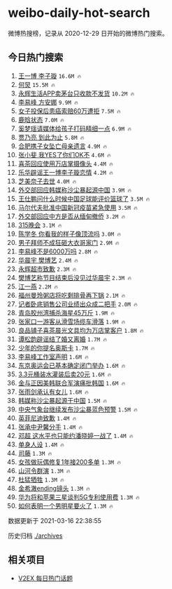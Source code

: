 # weibo-daily-hot-search

微博热搜榜，记录从 2020-12-29 日开始的微博热门搜索。

## 今日热门搜索

<!-- BEGIN -->

1. [王一博 李子璇](https://s.weibo.com/weibo?q=%E7%8E%8B%E4%B8%80%E5%8D%9A%20%E6%9D%8E%E5%AD%90%E7%92%87&Refer=top) `16.6M 🔥`
1. [何炅](https://s.weibo.com/weibo?q=%E4%BD%95%E7%82%85&Refer=top) `15.5M 🔥`
1. [永辉生活APP卖茅台只收款不发货](https://s.weibo.com/weibo?q=%23%E6%B0%B8%E8%BE%89%E7%94%9F%E6%B4%BBAPP%E5%8D%96%E8%8C%85%E5%8F%B0%E5%8F%AA%E6%94%B6%E6%AC%BE%E4%B8%8D%E5%8F%91%E8%B4%A7%23&Refer=top) `10.2M 🔥`
1. [李易峰 方安娜](https://s.weibo.com/weibo?q=%E6%9D%8E%E6%98%93%E5%B3%B0%20%E6%96%B9%E5%AE%89%E5%A8%9C&Refer=top) `9.9M 🔥`
1. [女子投保后患癌索赔60万遭拒](https://s.weibo.com/weibo?q=%23%E5%A5%B3%E5%AD%90%E6%8A%95%E4%BF%9D%E5%90%8E%E6%82%A3%E7%99%8C%E7%B4%A2%E8%B5%9460%E4%B8%87%E9%81%AD%E6%8B%92%23&Refer=top) `7.5M 🔥`
1. [鹿晗状态](https://s.weibo.com/weibo?q=%23%E9%B9%BF%E6%99%97%E7%8A%B6%E6%80%81%23&Refer=top) `7.0M 🔥`
1. [奚梦瑶请媒体给孩子打码精细一点](https://s.weibo.com/weibo?q=%23%E5%A5%9A%E6%A2%A6%E7%91%B6%E8%AF%B7%E5%AA%92%E4%BD%93%E7%BB%99%E5%AD%A9%E5%AD%90%E6%89%93%E7%A0%81%E7%B2%BE%E7%BB%86%E4%B8%80%E7%82%B9%23&Refer=top) `6.9M 🔥`
1. [贾乃亮 到此为止](https://s.weibo.com/weibo?q=%E8%B4%BE%E4%B9%83%E4%BA%AE%20%E5%88%B0%E6%AD%A4%E4%B8%BA%E6%AD%A2&Refer=top) `5.8M 🔥`
1. [合肥携子女坠亡母亲遗言](https://s.weibo.com/weibo?q=%E5%90%88%E8%82%A5%E6%90%BA%E5%AD%90%E5%A5%B3%E5%9D%A0%E4%BA%A1%E6%AF%8D%E4%BA%B2%E9%81%97%E8%A8%80&Refer=top) `4.9M 🔥`
1. [张小斐 我YES了你们OK不](https://s.weibo.com/weibo?q=%E5%BC%A0%E5%B0%8F%E6%96%90%20%E6%88%91YES%E4%BA%86%E4%BD%A0%E4%BB%ACOK%E4%B8%8D&Refer=top) `4.6M 🔥`
1. [喜茶回应使用万店掌摄像头](https://s.weibo.com/weibo?q=%23%E5%96%9C%E8%8C%B6%E5%9B%9E%E5%BA%94%E4%BD%BF%E7%94%A8%E4%B8%87%E5%BA%97%E6%8E%8C%E6%91%84%E5%83%8F%E5%A4%B4%23&Refer=top) `4.4M 🔥`
1. [乐华辟谣王一博李子璇恋情](https://s.weibo.com/weibo?q=%23%E4%B9%90%E5%8D%8E%E8%BE%9F%E8%B0%A3%E7%8E%8B%E4%B8%80%E5%8D%9A%E6%9D%8E%E5%AD%90%E7%92%87%E6%81%8B%E6%83%85%23&Refer=top) `4.2M 🔥`
1. [芝美奈子去世](https://s.weibo.com/weibo?q=%E8%8A%9D%E7%BE%8E%E5%A5%88%E5%AD%90%E5%8E%BB%E4%B8%96&Refer=top) `4.0M 🔥`
1. [外交部回应韩媒称沙尘暴起源中国](https://s.weibo.com/weibo?q=%23%E5%A4%96%E4%BA%A4%E9%83%A8%E5%9B%9E%E5%BA%94%E9%9F%A9%E5%AA%92%E7%A7%B0%E6%B2%99%E5%B0%98%E6%9A%B4%E8%B5%B7%E6%BA%90%E4%B8%AD%E5%9B%BD%23&Refer=top) `3.9M 🔥`
1. [王仕鹏问什么时候中国足球能评价篮球了](https://s.weibo.com/weibo?q=%23%E7%8E%8B%E4%BB%95%E9%B9%8F%E9%97%AE%E4%BB%80%E4%B9%88%E6%97%B6%E5%80%99%E4%B8%AD%E5%9B%BD%E8%B6%B3%E7%90%83%E8%83%BD%E8%AF%84%E4%BB%B7%E7%AF%AE%E7%90%83%E4%BA%86%23&Refer=top) `3.5M 🔥`
1. [马尔代夫批准中国新冠疫苗紧急使用](https://s.weibo.com/weibo?q=%E9%A9%AC%E5%B0%94%E4%BB%A3%E5%A4%AB%E6%89%B9%E5%87%86%E4%B8%AD%E5%9B%BD%E6%96%B0%E5%86%A0%E7%96%AB%E8%8B%97%E7%B4%A7%E6%80%A5%E4%BD%BF%E7%94%A8&Refer=top) `3.5M 🔥`
1. [外交部回应中方是否从缅甸撤侨](https://s.weibo.com/weibo?q=%E5%A4%96%E4%BA%A4%E9%83%A8%E5%9B%9E%E5%BA%94%E4%B8%AD%E6%96%B9%E6%98%AF%E5%90%A6%E4%BB%8E%E7%BC%85%E7%94%B8%E6%92%A4%E4%BE%A8&Refer=top) `3.2M 🔥`
1. [315晚会](https://s.weibo.com/weibo?q=%23315%E6%99%9A%E4%BC%9A%23&Refer=top) `3.1M 🔥`
1. [陈学冬 你看我的样子像顶流吗](https://s.weibo.com/weibo?q=%E9%99%88%E5%AD%A6%E5%86%AC%20%E4%BD%A0%E7%9C%8B%E6%88%91%E7%9A%84%E6%A0%B7%E5%AD%90%E5%83%8F%E9%A1%B6%E6%B5%81%E5%90%97&Refer=top) `3.0M 🔥`
1. [男子拜师不成狂砸大衣哥家门](https://s.weibo.com/weibo?q=%23%E7%94%B7%E5%AD%90%E6%8B%9C%E5%B8%88%E4%B8%8D%E6%88%90%E7%8B%82%E7%A0%B8%E5%A4%A7%E8%A1%A3%E5%93%A5%E5%AE%B6%E9%97%A8%23&Refer=top) `2.9M 🔥`
1. [李易峰不是6000万吗](https://s.weibo.com/weibo?q=%E6%9D%8E%E6%98%93%E5%B3%B0%E4%B8%8D%E6%98%AF6000%E4%B8%87%E5%90%97&Refer=top) `2.8M 🔥`
1. [华晨宇 樊博艺](https://s.weibo.com/weibo?q=%E5%8D%8E%E6%99%A8%E5%AE%87%20%E6%A8%8A%E5%8D%9A%E8%89%BA&Refer=top) `2.4M 🔥`
1. [永辉超市致歉](https://s.weibo.com/weibo?q=%23%E6%B0%B8%E8%BE%89%E8%B6%85%E5%B8%82%E8%87%B4%E6%AD%89%23&Refer=top) `2.3M 🔥`
1. [樊博艺称节目结束后没见过华晨宇](https://s.weibo.com/weibo?q=%23%E6%A8%8A%E5%8D%9A%E8%89%BA%E7%A7%B0%E8%8A%82%E7%9B%AE%E7%BB%93%E6%9D%9F%E5%90%8E%E6%B2%A1%E8%A7%81%E8%BF%87%E5%8D%8E%E6%99%A8%E5%AE%87%23&Refer=top) `2.3M 🔥`
1. [江一燕](https://s.weibo.com/weibo?q=%E6%B1%9F%E4%B8%80%E7%87%95&Refer=top) `2.2M 🔥`
1. [福州曼玲粥店将吃剩排骨再下锅](https://s.weibo.com/weibo?q=%23%E7%A6%8F%E5%B7%9E%E6%9B%BC%E7%8E%B2%E7%B2%A5%E5%BA%97%E5%B0%86%E5%90%83%E5%89%A9%E6%8E%92%E9%AA%A8%E5%86%8D%E4%B8%8B%E9%94%85%23&Refer=top) `2.1M 🔥`
1. [记者卧底销售公司业绩出众成二把手](https://s.weibo.com/weibo?q=%23%E8%AE%B0%E8%80%85%E5%8D%A7%E5%BA%95%E9%94%80%E5%94%AE%E5%85%AC%E5%8F%B8%E4%B8%9A%E7%BB%A9%E5%87%BA%E4%BC%97%E6%88%90%E4%BA%8C%E6%8A%8A%E6%89%8B%23&Refer=top) `2.0M 🔥`
1. [青岛胶州湾捕杀海星45万斤](https://s.weibo.com/weibo?q=%23%E9%9D%92%E5%B2%9B%E8%83%B6%E5%B7%9E%E6%B9%BE%E6%8D%95%E6%9D%80%E6%B5%B7%E6%98%9F45%E4%B8%87%E6%96%A4%23&Refer=top) `1.9M 🔥`
1. [张家口一游客从滑雪场缆车滑落](https://s.weibo.com/weibo?q=%E5%BC%A0%E5%AE%B6%E5%8F%A3%E4%B8%80%E6%B8%B8%E5%AE%A2%E4%BB%8E%E6%BB%91%E9%9B%AA%E5%9C%BA%E7%BC%86%E8%BD%A6%E6%BB%91%E8%90%BD&Refer=top) `1.9M 🔥`
1. [良品铺子喜茶晨光文具均为万店掌客户](https://s.weibo.com/weibo?q=%23%E8%89%AF%E5%93%81%E9%93%BA%E5%AD%90%E5%96%9C%E8%8C%B6%E6%99%A8%E5%85%89%E6%96%87%E5%85%B7%E5%9D%87%E4%B8%BA%E4%B8%87%E5%BA%97%E6%8E%8C%E5%AE%A2%E6%88%B7%23&Refer=top) `1.8M 🔥`
1. [谭松韵辟谣结了婚又离婚](https://s.weibo.com/weibo?q=%23%E8%B0%AD%E6%9D%BE%E9%9F%B5%E8%BE%9F%E8%B0%A3%E7%BB%93%E4%BA%86%E5%A9%9A%E5%8F%88%E7%A6%BB%E5%A9%9A%23&Refer=top) `1.7M 🔥`
1. [少年的你提名奥斯卡](https://s.weibo.com/weibo?q=%23%E5%B0%91%E5%B9%B4%E7%9A%84%E4%BD%A0%E6%8F%90%E5%90%8D%E5%A5%A5%E6%96%AF%E5%8D%A1%23&Refer=top) `1.7M 🔥`
1. [李易峰工作室声明](https://s.weibo.com/weibo?q=%23%E6%9D%8E%E6%98%93%E5%B3%B0%E5%B7%A5%E4%BD%9C%E5%AE%A4%E5%A3%B0%E6%98%8E%23&Refer=top) `1.6M 🔥`
1. [东京奥运会已基本确定闭门举办](https://s.weibo.com/weibo?q=%E4%B8%9C%E4%BA%AC%E5%A5%A5%E8%BF%90%E4%BC%9A%E5%B7%B2%E5%9F%BA%E6%9C%AC%E7%A1%AE%E5%AE%9A%E9%97%AD%E9%97%A8%E4%B8%BE%E5%8A%9E&Refer=top) `1.6M 🔥`
1. [3.3元桶装水灌装后卖20元](https://s.weibo.com/weibo?q=3.3%E5%85%83%E6%A1%B6%E8%A3%85%E6%B0%B4%E7%81%8C%E8%A3%85%E5%90%8E%E5%8D%9620%E5%85%83&Refer=top) `1.6M 🔥`
1. [金与正因美韩联合军演痛批韩国](https://s.weibo.com/weibo?q=%23%E9%87%91%E4%B8%8E%E6%AD%A3%E5%9B%A0%E7%BE%8E%E9%9F%A9%E8%81%94%E5%90%88%E5%86%9B%E6%BC%94%E7%97%9B%E6%89%B9%E9%9F%A9%E5%9B%BD%23&Refer=top) `1.6M 🔥`
1. [张雨剑承认有女儿](https://s.weibo.com/weibo?q=%23%E5%BC%A0%E9%9B%A8%E5%89%91%E6%89%BF%E8%AE%A4%E6%9C%89%E5%A5%B3%E5%84%BF%23&Refer=top) `1.6M 🔥`
1. [韩媒称沙尘暴起源于中国](https://s.weibo.com/weibo?q=%23%E9%9F%A9%E5%AA%92%E7%A7%B0%E6%B2%99%E5%B0%98%E6%9A%B4%E8%B5%B7%E6%BA%90%E4%BA%8E%E4%B8%AD%E5%9B%BD%23&Refer=top) `1.5M 🔥`
1. [中央气象台继续发布沙尘暴蓝色预警](https://s.weibo.com/weibo?q=%23%E4%B8%AD%E5%A4%AE%E6%B0%94%E8%B1%A1%E5%8F%B0%E7%BB%A7%E7%BB%AD%E5%8F%91%E5%B8%83%E6%B2%99%E5%B0%98%E6%9A%B4%E8%93%9D%E8%89%B2%E9%A2%84%E8%AD%A6%23&Refer=top) `1.5M 🔥`
1. [英菲尼迪致歉](https://s.weibo.com/weibo?q=%E8%8B%B1%E8%8F%B2%E5%B0%BC%E8%BF%AA%E8%87%B4%E6%AD%89&Refer=top) `1.4M 🔥`
1. [张承中尹馨分手](https://s.weibo.com/weibo?q=%E5%BC%A0%E6%89%BF%E4%B8%AD%E5%B0%B9%E9%A6%A8%E5%88%86%E6%89%8B&Refer=top) `1.4M 🔥`
1. [邓超 这水平也只能约潘晓婷一战了](https://s.weibo.com/weibo?q=%E9%82%93%E8%B6%85%20%E8%BF%99%E6%B0%B4%E5%B9%B3%E4%B9%9F%E5%8F%AA%E8%83%BD%E7%BA%A6%E6%BD%98%E6%99%93%E5%A9%B7%E4%B8%80%E6%88%98%E4%BA%86&Refer=top) `1.4M 🔥`
1. [单身人设](https://s.weibo.com/weibo?q=%E5%8D%95%E8%BA%AB%E4%BA%BA%E8%AE%BE&Refer=top) `1.4M 🔥`
1. [司藤](https://s.weibo.com/weibo?q=%E5%8F%B8%E8%97%A4&Refer=top) `1.3M 🔥`
1. [女孩做玩偶修复1年接200多单](https://s.weibo.com/weibo?q=%23%E5%A5%B3%E5%AD%A9%E5%81%9A%E7%8E%A9%E5%81%B6%E4%BF%AE%E5%A4%8D1%E5%B9%B4%E6%8E%A5200%E5%A4%9A%E5%8D%95%23&Refer=top) `1.3M 🔥`
1. [山河令群演](https://s.weibo.com/weibo?q=%23%E5%B1%B1%E6%B2%B3%E4%BB%A4%E7%BE%A4%E6%BC%94%23&Refer=top) `1.3M 🔥`
1. [杜猛牺牲](https://s.weibo.com/weibo?q=%23%E6%9D%9C%E7%8C%9B%E7%89%BA%E7%89%B2%23&Refer=top) `1.3M 🔥`
1. [金希澈ending镜头](https://s.weibo.com/weibo?q=%23%E9%87%91%E5%B8%8C%E6%BE%88ending%E9%95%9C%E5%A4%B4%23&Refer=top) `1.3M 🔥`
1. [华为将和苹果三星谈判5G专利使用费](https://s.weibo.com/weibo?q=%23%E5%8D%8E%E4%B8%BA%E5%B0%86%E5%92%8C%E8%8B%B9%E6%9E%9C%E4%B8%89%E6%98%9F%E8%B0%88%E5%88%A45G%E4%B8%93%E5%88%A9%E4%BD%BF%E7%94%A8%E8%B4%B9%23&Refer=top) `1.3M 🔥`
1. [如何表明一个男明星要火了](https://s.weibo.com/weibo?q=%23%E5%A6%82%E4%BD%95%E8%A1%A8%E6%98%8E%E4%B8%80%E4%B8%AA%E7%94%B7%E6%98%8E%E6%98%9F%E8%A6%81%E7%81%AB%E4%BA%86%23&Refer=top) `1.3M 🔥`

数据更新于 2021-03-16 22:38:55

<!-- END -->

历史归档 [./archives](./archives)

## 相关项目

- [V2EX 每日热门话题](https://github.com/boojack/v2ex-daily-hot-topic)
